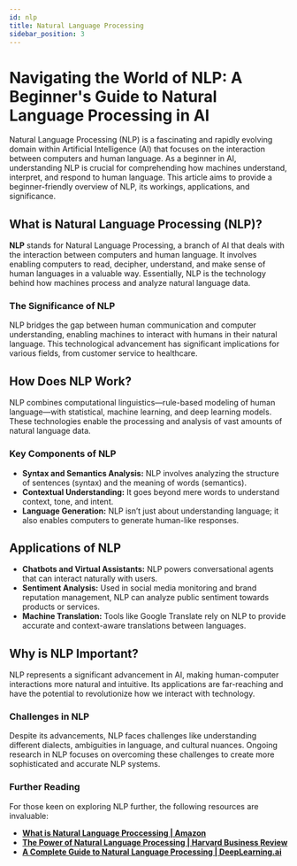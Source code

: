 ```yaml
---
id: nlp
title: Natural Language Processing
sidebar_position: 3
---
```

# Navigating the World of NLP: A Beginner's Guide to Natural Language Processing in AI

Natural Language Processing (NLP) is a fascinating and rapidly evolving domain within Artificial Intelligence (AI) that focuses on the interaction between computers and human language. As a beginner in AI, understanding NLP is crucial for comprehending how machines understand, interpret, and respond to human language. This article aims to provide a beginner-friendly overview of NLP, its workings, applications, and significance.

## What is Natural Language Processing (NLP)?

**NLP** stands for Natural Language Processing, a branch of AI that deals with the interaction between computers and human language. It involves enabling computers to read, decipher, understand, and make sense of human languages in a valuable way. Essentially, NLP is the technology behind how machines process and analyze natural language data.

### The Significance of NLP

NLP bridges the gap between human communication and computer understanding, enabling machines to interact with humans in their natural language. This technological advancement has significant implications for various fields, from customer service to healthcare.

## How Does NLP Work?

NLP combines computational linguistics—rule-based modeling of human language—with statistical, machine learning, and deep learning models. These technologies enable the processing and analysis of vast amounts of natural language data.

### Key Components of NLP

- **Syntax and Semantics Analysis:** NLP involves analyzing the structure of sentences (syntax) and the meaning of words (semantics).
- **Contextual Understanding:** It goes beyond mere words to understand context, tone, and intent.
- **Language Generation:** NLP isn’t just about understanding language; it also enables computers to generate human-like responses.

## Applications of NLP

- **Chatbots and Virtual Assistants:** NLP powers conversational agents that can interact naturally with users.
- **Sentiment Analysis:** Used in social media monitoring and brand reputation management, NLP can analyze public sentiment towards products or services.
- **Machine Translation:** Tools like Google Translate rely on NLP to provide accurate and context-aware translations between languages.

## Why is NLP Important?

NLP represents a significant advancement in AI, making human-computer interactions more natural and intuitive. Its applications are far-reaching and have the potential to revolutionize how we interact with technology.

### Challenges in NLP

Despite its advancements, NLP faces challenges like understanding different dialects, ambiguities in language, and cultural nuances. Ongoing research in NLP focuses on overcoming these challenges to create more sophisticated and accurate NLP systems.

### Further Reading

For those keen on exploring NLP further, the following resources are invaluable:

- [**What is Natural Language Proccessing | Amazon**](https://aws.amazon.com/what-is/nlp/#:~:text=Natural%20language%20processing%20(NLP)%20is,manipulate%2C%20and%20comprehend%20human%20language.)
- [**The Power of Natural Language Processing | Harvard Business Review**](https://hbr.org/2022/04/the-power-of-natural-language-processing)
- [**A Complete Guide to Natural Language Processing | DeepLearning.ai**](https://www.deeplearning.ai/resources/natural-language-processing/)